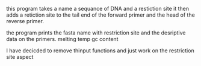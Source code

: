 this program takes a name a sequance of DNA and a restiction site it then adds a retiction site to the tail end of the forward primer and the head of the reverse primer.

the program prints the fasta name with restriction site and the desriptive data on the primers. melting temp gc content


I have decicded to remove thinput functions and just work on the restriction site aspect
